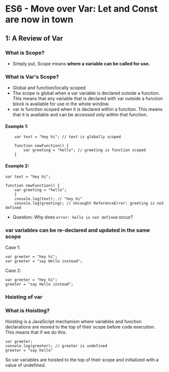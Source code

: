 # ES6 - Move over Var: Let and Const are now in town 

## 1: A Review of Var 

### What is Scope? 

- Simply put, Scope means <b> where a variable can be called for use. </b> 

### What is Var's Scope? 
- Global and function/locally scoped
- The scope is global when a var variable is declared outside a function. This means that any variable that is declared with var outside a function block is available for use in the whole window.
- var is function scoped when it is declared within a function. This means that it is available and can be accessed only within that function.

#### Example 1:  
```
    var text = "hey hi"; // text is globally scoped
    
    function newFunction() {
        var greeting = "hello"; // greeting is function scoped
    }
```

#### Example 2: 
```
var text = "hey hi"; 

function newFunction() {
    var greeting = "hello"; 
    }
    console.log(text); // "hey hi"
    console.log(greeting); // Uncaught ReferenceError: greeting is not defined
```
    
-  Question: Why does `error: hello is not defined` occur? 


### var variables can be re-declared and updated in the same scope 
Case 1: 
  ``` 
  var greeter = "hey hi";
  var greeter = "say Hello instead";
  ```
Case 2:
  ```
  var greeter = "hey hi";
  greeter = "say Hello instead";
  ```
  
### Hoisting of var

### What is Hoisting? 
Hoisting is a JavaScript mechanism where variables and function declarations are moved to the top of their scope before code execution. This means that if we do this:

```
var greeter;
console.log(greeter); // greeter is undefined
greeter = "say hello"
```

So var variables are hoisted to the top of their scope and initialized with a value of undefined.
    
    
    




